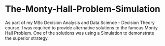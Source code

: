 # The-Monty-Hall-Problem-Simulation
As part of my MSc Decision Analysis and Data Science - Decision Theory course. I was required to provide alternative solutions to the famous Monty Hall Problem. One of the solutions was using a Simulation to demonstrate the superior strategy.
